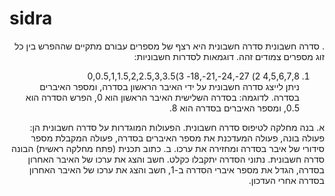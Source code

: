 # sidra
<div dir="rtl">

. סדרה חשבונית סדרה חשבונית היא רצף של מספרים עבורם מתקיים שההפרש בין כל זוג מספרים צמודים זהה. 
דוגמאות לסדרות חשבוניות:
1)	4,5,6,7,8	 2) 27-,24-,21-,18-	3)0,0.5,1,1.5,2,2.5,3,3.5  
ניתן לייצג סדרה חשבונית על ידי האיבר הראשון בסדרה, ומספר האיברים בסדרה. לדוגמה: בסדרה השלישית האיבר הראשון הוא 0, הפרש הסדרה הוא 0.5, ומספר האיברים בסדרה הוא 8. 

א.	בנה מחלקה לטיפוס סדרה חשבונית. הפעולות המוגדרות על סדרה חשבונית הן: פעולה בונה, פעולה המעדכנת את מספר האיברים בסדרה, פעולה המקבלת מספר סידורי של איבר בסדרה ומחזירה את ערכו. 
ב.	כתוב תכנית (פתח מחלקה ראשית) הבונה סדרה חשבונית. נתוני הסדרה יתקבלו כקלט. חשב והצג את ערכו של האיבר האחרון בסדרה, הגדל את מספר איברי הסדרה ב-1, חשב והצג את ערכו של האיבר האחרון בסדרה אחרי העדכון.

<div>
